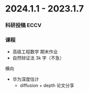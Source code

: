 # 2024.1.1 - 2023.1.7

### 科研投稿 **ECCV**

### 课程

- 高级工程数学 期末作业
- 自然辩证法 3k 字（不急）



横向

- 华为深度估计
  - diffusion + depth 论文分享



